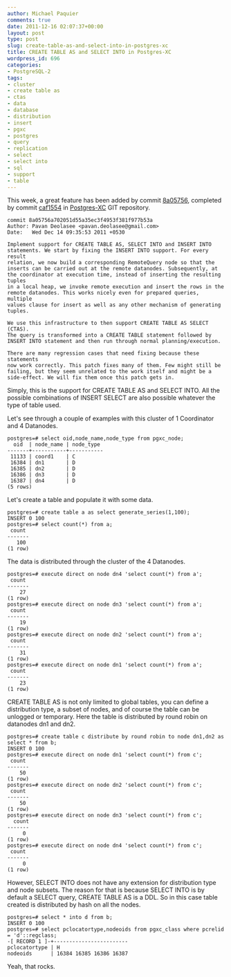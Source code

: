 ```yaml
---
author: Michael Paquier
comments: true
date: 2011-12-16 02:07:37+00:00
layout: post
type: post
slug: create-table-as-and-select-into-in-postgres-xc
title: CREATE TABLE AS and SELECT INTO in Postgres-XC
wordpress_id: 696
categories:
- PostgreSQL-2
tags:
- cluster
- create table as
- ctas
- data
- database
- distribution
- insert
- pgxc
- postgres
- query
- replication
- select
- select into
- sql
- support
- table
---
```


This week, a great feature has been added by commit [8a05756](http://postgres-xc.git.sourceforge.net/git/gitweb.cgi?p=postgres-xc/postgres-xc;a=commit;h=8a05756a702051d55a35ec3f4953f381f977b53a), completed by commit [caf1554](http://postgres-xc.git.sourceforge.net/git/gitweb.cgi?p=postgres-xc/postgres-xc;a=commit;h=caf15543cdadff39db3cae8e076b85d89ed6c8e6) in [Postgres-XC](http://postgres-xc.git.sourceforge.net/git/gitweb-index.cgi) GIT repository.

    commit 8a05756a702051d55a35ec3f4953f381f977b53a
    Author: Pavan Deolasee <pavan.deolasee@gmail.com>
    Date:   Wed Dec 14 09:35:53 2011 +0530

    Implement support for CREATE TABLE AS, SELECT INTO and INSERT INTO
    statements. We start by fixing the INSERT INTO support. For every result
    relation, we now build a corresponding RemoteQuery node so that the
    inserts can be carried out at the remote datanodes. Subsequently, at
    the coordinator at execution time, instead of inserting the resulting tuples
    in a local heap, we invoke remote execution and insert the rows in the
    remote datanodes. This works nicely even for prepared queries, multiple
    values clause for insert as well as any other mechanism of generating
    tuples.

    We use this infrastructure to then support CREATE TABLE AS SELECT (CTAS).
    The query is transformed into a CREATE TABLE statement followed by
    INSERT INTO statement and then run through normal planning/execution.

    There are many regression cases that need fixing because these statements
    now work correctly. This patch fixes many of them. Few might still be
    failing, but they seem unrelated to the work itself and might be a
    side-effect. We will fix them once this patch gets in.

Simply, this is the support for CREATE TABLE AS and SELECT INTO. All the possible combinations of INSERT SELECT are also possible whatever the type of table used.

Let's see through a couple of examples with this cluster of 1 Coordinator and 4 Datanodes.

    postgres=# select oid,node_name,node_type from pgxc_node;
      oid  | node_name | node_type 
    -------+-----------+-----------
     11133 | coord1    | C
     16384 | dn1       | D
     16385 | dn2       | D
     16386 | dn3       | D
     16387 | dn4       | D
    (5 rows)

Let's create a table and populate it with some data.

    postgres=# create table a as select generate_series(1,100);
    INSERT 0 100
    postgres=# select count(*) from a;
     count 
    -------
       100
    (1 row)

The data is distributed through the cluster of the 4 Datanodes.

    postgres=# execute direct on node dn4 'select count(*) from a';
     count 
    -------
        27
    (1 row)
    postgres=# execute direct on node dn3 'select count(*) from a';
     count 
    -------
        19
    (1 row)
    postgres=# execute direct on node dn2 'select count(*) from a';
     count 
    -------
        31
    (1 row)
    postgres=# execute direct on node dn1 'select count(*) from a';
     count 
    -------
        23
    (1 row)

CREATE TABLE AS is not only limited to global tables, you can define a distribution type, a subset of nodes, and of course the table can be unlogged or temporary. Here the table is distributed by round robin on datanodes dn1 and dn2.

    postgres=# create table c distribute by round robin to node dn1,dn2 as select * from b;
    INSERT 0 100
    postgres=# execute direct on node dn1 'select count(*) from c';
     count 
    -------
        50
    (1 row)
    postgres=# execute direct on node dn2 'select count(*) from c';
     count 
    -------
        50
    (1 row)
    postgres=# execute direct on node dn3 'select count(*) from c';
      count 
    -------
         0
    (1 row)
    postgres=# execute direct on node dn4 'select count(*) from c';
     count 
    -------
         0
    (1 row)

However, SELECT INTO does not have any extension for distribution type and node subsets. The reason for that is because SELECT INTO is by default a SELECT query, CREATE TABLE AS is a DDL. So in this case table created is distributed by hash on all the nodes.

    postgres=# select * into d from b;
    INSERT 0 100
    postgres=# select pclocatortype,nodeoids from pgxc_class where pcrelid = 'd'::regclass;
    -[ RECORD 1 ]-+------------------------
    pclocatortype | H
    nodeoids      | 16384 16385 16386 16387

Yeah, that rocks.
